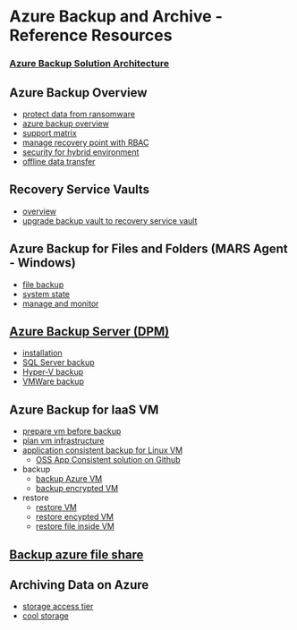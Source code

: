 
# Azure Backup and Archive - Reference Resources

### [Azure Backup Solution Architecture](https://azure.microsoft.com/en-us/solutions/architecture/?solution=backup-archive)

## Azure Backup Overview
* [protect data from ransomware](https://cloudblogs.microsoft.com/microsoftsecure/2017/01/05/azure-backup-protects-against-ransomware/)
* [azure backup overview]((https://docs.microsoft.com/en-us/azure/backup/backup-introduction-to-azure-backup))
* [support matrix](https://docs.microsoft.com/en-us/azure/backup/backup-introduction-to-azure-backup#which-azure-backup-components-should-i-use)
* [manage recovery point with RBAC](https://docs.microsoft.com/en-us/azure/backup/backup-azure-security-feature)
* [security for hybrid environment](https://docs.microsoft.com/en-us/azure/backup/backup-azure-security-feature)
* [offline data transfer](https://docs.microsoft.com/en-us/azure/backup/backup-azure-backup-import-export)

## Recovery Service Vaults
* [overview](https://docs.microsoft.com/en-us/azure/backup/backup-azure-recovery-services-vault-overview)
* [upgrade backup vault to recovery service vault](https://docs.microsoft.com/en-us/azure/backup/backup-azure-upgrade-backup-to-recovery-services)

## Azure Backup for Files and Folders (MARS Agent - Windows)
* [file backup](https://docs.microsoft.com/en-us/azure/backup/backup-configure-vault)
* [system state](https://docs.microsoft.com/en-us/azure/backup/backup-azure-system-state)
* [manage and monitor](https://docs.microsoft.com/en-us/azure/backup/backup-azure-manage-windows-server)
## [Azure Backup Server (DPM)](https://docs.microsoft.com/en-us/system-center/dpm/how-dpm-protects-data?view=sc-dpm-1801)
* [installation](https://docs.microsoft.com/en-us/azure/backup/backup-azure-microsoft-azure-backup)
* [SQL Server backup](https://docs.microsoft.com/en-us/system-center/dpm/back-up-sql-server?view=sc-dpm-1801)
* [Hyper-V backup](https://docs.microsoft.com/en-us/system-center/dpm/back-up-hyper-v-virtual-machines?view=sc-dpm-1801)
* [VMWare backup](https://docs.microsoft.com/en-us/azure/backup/backup-azure-backup-server-vmware
)

## Azure Backup for IaaS VM
* [prepare vm before backup](https://docs.microsoft.com/en-us/azure/backup/backup-azure-arm-vms-prepare)
* [plan vm infrastructure](https://docs.microsoft.com/en-us/azure/backup/backup-azure-vms-introduction)
* [application consistent backup for Linux VM](https://docs.microsoft.com/en-us/azure/backup/backup-azure-linux-app-consistent)
    * [OSS App Consistent solution on Github](https://github.com/MicrosoftAzureBackup)
* backup
    * [backup Azure VM](https://docs.microsoft.com/en-us/azure/backup/backup-azure-vms-first-look-arm)
    * [backup encrypted VM](https://docs.microsoft.com/en-us/azure/backup/backup-azure-vms-encryption)
* restore
    * [restore VM](https://docs.microsoft.com/en-in/azure/backup/backup-azure-arm-restore-vms)
    * [restore encypted VM](https://docs.microsoft.com/en-in/azure/backup/backup-azure-vms-encryption)
    * [restore file inside VM](https://docs.microsoft.com/en-in/azure/backup/backup-azure-restore-files-from-vm)
 

## [Backup azure file share](https://docs.microsoft.com/en-in/azure/backup/backup-azure-files)

## Archiving Data on Azure
* [storage access tier](https://docs.microsoft.com/en-us/azure/storage/blobs/storage-blob-storage-tiers)
* [cool storage](https://azure.microsoft.com/en-us/blog/introducing-azure-cool-storage/
)
